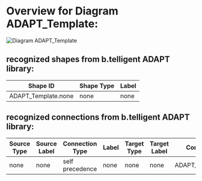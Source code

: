 # Overview for Diagram **ADAPT_Template**:

![Diagram ADAPT_Template](../png/ADAPT_Template.png)
## recognized shapes from b.telligent ADAPT library:

|Shape ID|Shape Type|Label|
|--------|----------|-----|
|ADAPT_Template.none|none|none|

## recognized connections from b.telligent ADAPT library:

|Source Type|Source Label|Connection Type|Label|Target Type|Target Label|Connection ID|Source ID|Target ID|
|-----------|------------|---------------|-----|-----------|------------|-------------|---------|---------|
|none|none|self precedence|none|none|none|ADAPT_Template.none|ADAPT_Template.none|ADAPT_Template.none
